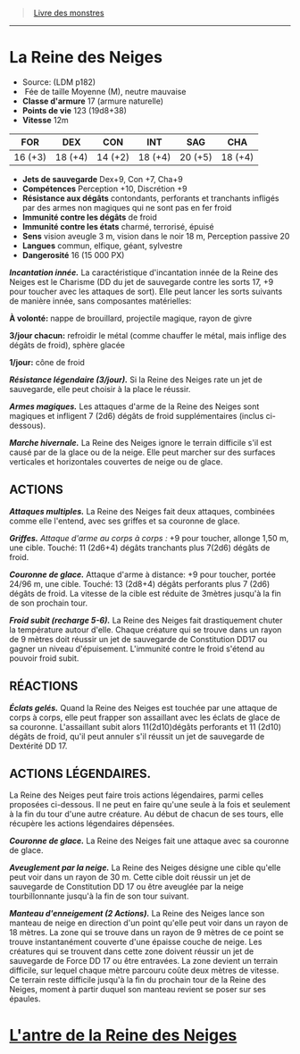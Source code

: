 ﻿> [Livre des monstres](tome_of_beasts.md)

---

# La Reine des Neiges

- Source: (LDM p182)
-  Fée de taille Moyenne (M), neutre mauvaise
- **Classe d'armure** 17 (armure naturelle)
- **Points de vie** 123 (19d8+38)
- **Vitesse** 12m

|FOR|DEX|CON|INT|SAG|CHA|
|---|---|---|---|---|---|
|16 (+3)|18 (+4)|14 (+2)|18 (+4)|20 (+5)|18 (+4)|

- **Jets de sauvegarde** Dex+9, Con +7, Cha+9
- **Compétences** Perception +10, Discrétion +9
- **Résistance aux dégâts** contondants, perforants et tranchants infligés par des armes non magiques qui ne sont pas en fer froid
- **Immunité contre les dégâts** de froid
- **Immunité contre les états** charmé, terrorisé, épuisé
- **Sens** vision aveugle 3 m, vision dans le noir 18 m, Perception passive 20
- **Langues** commun, elfique, géant, sylvestre
- **Dangerosité** 16 (15 000 PX)

**_Incantation innée._** La caractéristique d'incantation innée de la Reine des Neiges est le Charisme (DD du jet de sauvegarde contre les sorts 17, +9 pour toucher avec les attaques de sort). Elle peut lancer les sorts suivants de manière innée, sans composantes matérielles:

**À volonté:** nappe de brouillard, projectile magique, rayon de givre

**3/jour chacun:** refroidir le métal (comme chauffer le métal, mais inflige des dégâts de froid), sphère glacée

**1/jour:** cône de froid

**_Résistance légendaire (3/jour)._** Si la Reine des Neiges rate un jet de sauvegarde, elle peut choisir à la place le réussir.

**_Armes magiques._** Les attaques d'arme de la Reine des Neiges sont magiques et infligent 7 (2d6) dégâts de froid supplémentaires (inclus ci-dessous).

**_Marche hivernale._** La Reine des Neiges ignore le terrain difficile s'il est causé par de la glace ou de la neige. Elle peut marcher sur des surfaces verticales et horizontales couvertes de neige ou de glace.

## ACTIONS

**_Attaques multiples._** La Reine des Neiges fait deux attaques, combinées comme elle l'entend, avec ses griffes et sa couronne de glace.

**_Griffes._** _Attaque d'arme au corps à corps :_ +9 pour toucher, allonge 1,50 m, une cible. Touché: 11 (2d6+4) dégâts tranchants plus 7(2d6) dégâts de froid.

**_Couronne de glace._** Attaque d'arme à distance: +9 pour toucher, portée 24/96 m, une cible. Touché: 13 (2d8+4) dégâts perforants plus 7 (2d6) dégâts de froid. La vitesse de la cible est réduite de 3mètres jusqu'à la fin de son prochain tour.

**_Froid subit (recharge 5-6)._** La Reine des Neiges fait drastiquement chuter la température autour d'elle. Chaque créature qui se trouve dans un rayon de 9 mètres doit réussir un jet de sauvegarde de Constitution DD17 ou gagner un niveau d'épuisement. L'immunité contre le froid s'étend au pouvoir froid subit.

## RÉACTIONS

**_Éclats gelés._** Quand la Reine des Neiges est touchée par une attaque de corps à corps, elle peut frapper son assaillant avec les éclats de glace de sa couronne. L'assaillant subit alors 11(2d10)dégâts perforants et 11 (2d10) dégâts de froid, qu'il peut annuler s'il réussit un jet de sauvegarde de Dextérité DD 17.

## ACTIONS LÉGENDAIRES.

La Reine des Neiges peut faire trois actions légendaires, parmi celles proposées ci-dessous. Il ne peut en faire qu'une seule à la fois et seulement à la fin du tour d'une autre créature. Au début de chacun de ses tours, elle récupère les actions légendaires dépensées.

**_Couronne de glace._** La Reine des Neiges fait une attaque avec sa couronne de glace.

**_Aveuglement par la neige._** La Reine des Neiges désigne une cible qu'elle peut voir dans un rayon de 30 m. Cette cible doit réussir un jet de sauvegarde de Constitution DD 17 ou être aveuglée par la neige tourbillonnante jusqu'à la fin de son tour suivant.

**_Manteau d'enneigement (2 Actions)._** La Reine des Neiges lance son manteau de neige en direction d'un point qu'elle peut voir dans un rayon de 18 mètres. La zone qui se trouve dans un rayon de 9 mètres de ce point se trouve instantanément couverte d'une épaisse couche de neige. Les créatures qui se trouvent dans cette zone doivent réussir un jet de sauvegarde de Force DD 17 ou être entravées. La zone devient un terrain difficile, sur lequel chaque mètre parcouru coûte deux mètres de vitesse. Ce terrain reste difficile jusqu'à la fin du prochain tour de la Reine des Neiges, moment à partir duquel son manteau revient se poser sur ses épaules.

# [L'antre de la Reine des Neiges](tome_of_beasts_lantre_de_la_reine_des_neiges.md)

